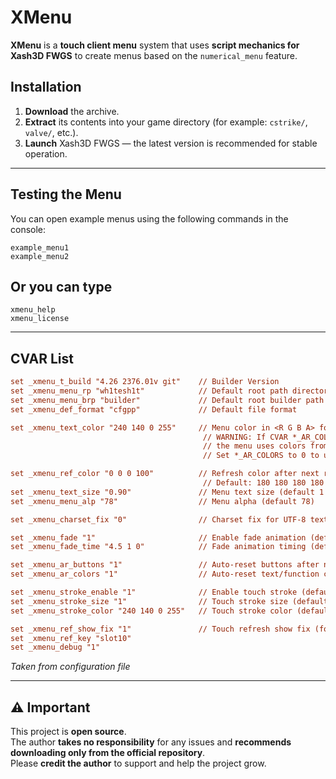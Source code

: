 # XMenu

**XMenu** is a **touch client menu** system that uses **script mechanics for Xash3D FWGS** to create menus based on the `numerical_menu` feature.

## Installation

1. **Download** the archive.  
2. **Extract** its contents into your game directory (for example: `cstrike/`, `valve/`, etc.).  
3. **Launch** Xash3D FWGS — the latest version is recommended for stable operation.

---

## Testing the Menu

You can open example menus using the following commands in the console:

```
example_menu1
example_menu2
```

## Or you can type

```
xmenu_help
xmenu_license
```

---

## CVAR List

```cfg
set _xmenu_t_build "4.26 2376.01v git"    // Builder Version
set _xmenu_menu_rp "wh1tesh1t"            // Default root path directory
set _xmenu_menu_brp "builder"             // Default root builder path directory
set _xmenu_def_format "cfgpp"             // Default file format

set _xmenu_text_color "240 140 0 255"     // Menu color in <R G B A> format
                                           // WARNING: If CVAR *_AR_COLOR is 1, 
                                           // the menu uses colors from this CVAR.
                                           // Set *_AR_COLORS to 0 to use custom colors.

set _xmenu_ref_color "0 0 0 100"          // Refresh color after next run
                                           // Default: 180 180 180 180 / 0 0 0 180
set _xmenu_text_size "0.90"               // Menu text size (default 1 / max 1.5)
set _xmenu_menu_alp "78"                  // Menu alpha (default 78)

set _xmenu_charset_fix "0"                // Charset fix for UTF-8 text (default 0/1)

set _xmenu_fade "1"                       // Enable fade animation (default 1/0)
set _xmenu_fade_time "4.5 1 0"            // Fade animation timing (default 5 1 0)

set _xmenu_ar_buttons "1"                 // Auto-reset buttons after next builder run (default 1/0)
set _xmenu_ar_colors "1"                  // Auto-reset text/function colors (default 1/2/0)

set _xmenu_stroke_enable "1"              // Enable touch stroke (default 1/0)
set _xmenu_stroke_size "1"                // Touch stroke size (default 1)
set _xmenu_stroke_color "240 140 0 255"   // Touch stroke color (default 255 200 0 255)

set _xmenu_ref_show_fix "1"               // Touch refresh show fix (for old engine)
set _xmenu_ref_key "slot10"
set _xmenu_debug "1"
```

*Taken from configuration file*

---

## ⚠️ Important

This project is **open source**.  
The author **takes no responsibility** for any issues and **recommends downloading only from the official repository**.  
Please **credit the author** to support and help the project grow.
